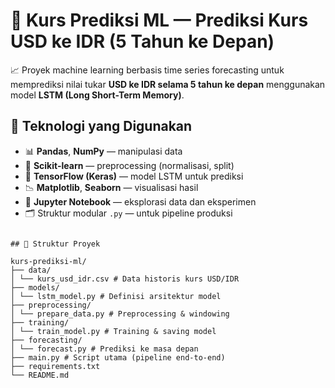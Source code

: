 # 💸 Kurs Prediksi ML — Prediksi Kurs USD ke IDR (5 Tahun ke Depan)

📈 Proyek machine learning berbasis time series forecasting untuk memprediksi nilai tukar **USD ke IDR selama 5 tahun ke depan** menggunakan model **LSTM (Long Short-Term Memory)**.

## 🧠 Teknologi yang Digunakan

- 📊 **Pandas**, **NumPy** — manipulasi data
- 🧼 **Scikit-learn** — preprocessing (normalisasi, split)
- 🧠 **TensorFlow (Keras)** — model LSTM untuk prediksi
- 📉 **Matplotlib**, **Seaborn** — visualisasi hasil
- 🧪 **Jupyter Notebook** — eksplorasi data dan eksperimen
- 🗂️ Struktur modular `.py` — untuk pipeline produksi

```

## 📁 Struktur Proyek

kurs-prediksi-ml/
├── data/
│ └── kurs_usd_idr.csv # Data historis kurs USD/IDR
├── models/
│ └── lstm_model.py # Definisi arsitektur model
├── preprocessing/
│ └── prepare_data.py # Preprocessing & windowing
├── training/
│ └── train_model.py # Training & saving model
├── forecasting/
│ └── forecast.py # Prediksi ke masa depan
├── main.py # Script utama (pipeline end-to-end)
├── requirements.txt
└── README.md

```
